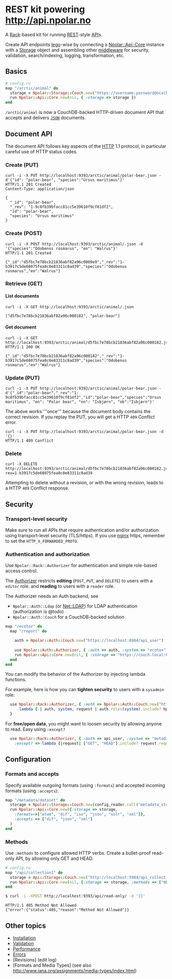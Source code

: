 # REST kit powering http://api.npolar.no

A [Rack](https://github.com/rack/rack)-based kit for running [REST](http://en.wikipedia.org/wiki/Representational_state_transfer)-style [API](http://en.wikipedia.org/wiki/Application_programming_interface)s.

Create API endpoints [lego](http://lego.dk)-wise by connecting a [Npolar::Api::Core](https://github.com/npolar/api.npolar.no/wiki/Core) instance with a [Storage](https://github.com/npolar/api.npolar.no/wiki/Storage) object and assembling
other [middleware](https://github.com/npolar/api.npolar.no/wiki/Middleware) for security, validation, search/indexing, logging, transformation, etc.

## Basics

``` ruby
# config.ru
map "/arctic/animal" do 
  storage = Npolar::Storage::Couch.new("https://username:password@ocalhost:6984/arctic_animal")
  run Npolar::Api::Core.new(nil, { :storage => storage }) 
end
```
`/arctic/animal` is now a CouchDB-backed HTTP-driven document API that accepts and delivers [`JSON`](http://json.org) documents.

## Document API
The document API follows key aspects of the [HTTP](http://www.w3.org/Protocols/rfc2616/rfc2616.html) 1.1 protocol, in particular careful use of HTTP status codes.

### Create (PUT)

``` http
curl -i -X PUT http://localhost:9393/arctic/animal/polar-bear.json -d'{"id": "polar-bear", "species":"Ursus maritimus"}'
HTTP/1.1 201 Created
Content-Type: application/json

{
  "_id": "polar-bear",
  "_rev": "1-9c8fb39bfacc81cc5e39610f9cf81df2",
  "id": "polar-bear",
  "species": "Ursus maritimus"
}
```

### Create (POST)
``` http
curl -i -X POST http://localhost:9393/arctic/animal/.json -d '{"species":"Odobenus rosmarus", "en": "Walrus"}'
HTTP/1.1 201 Created

{"_id":"d5fbc7e78bcb21836abf82a96c0009e9","_rev":"1-b3917c5de68075fea8c0e83311c8ad39","species":"Odobenus rosmarus","en":"Walrus"}

```

### Retrieve (GET)

#### List documents

``` http
curl -i -X GET http://localhost:9393/arctic/animal/.json

["d5fbc7e78bcb21836abf82a96c000182", "polar-bear"]

```

#### Get document
``` http
curl -i -X GET http://localhost:9393/arctic/animal/d5fbc7e78bcb21836abf82a96c000182.json
HTTP/1.1 200 OK

{"_id":"d5fbc7e78bcb21836abf82a96c000182","_rev":"1-b3917c5de68075fea8c0e83311c8ad39","species":"Odobenus rosmarus","en":"Walrus"}

```

### Update (PUT)

``` http
curl -i -X PUT http://localhost:9393/arctic/animal/polar-bear.json -d'{"_id":"polar-bear","_rev":"1-9c8fb39bfacc81cc5e39610f9cf81df2","id":"polar-bear","species":"Ursus maritimus", "en": "Polar bear", "nn": "Isbjørn", "nb":"Isbjørn"}'
```
The above works '''once''' because the document body contains the correct revision. If you replay the PUT, you will get a HTTP `409` Conflict error.

``` http
curl -i -X PUT http://localhost:9393/arctic/animal/polar-bear.json -d '{}'
HTTP/1.1 409 Conflict
```

### Delete

``` http
curl -X DELETE http://localhost:9393/arctic/animal/d5fbc7e78bcb21836abf82a96c000182.json?rev=1-b3917c5de68075fea8c0e83311c8ad39
```
Attempting to delete without a revision, or with the wrong revision, leads to a HTTP `409` Conflict response.


## Security

### Transport-level security
Make sure to run all APIs that require authentication and/or authorization using transport-level security (TLS/https). 
If you use [nginx](http://wiki.nginx.org/HttpSslModule) https, remember to set the `HTTP_X_FORWARDED_PROTO`.

### Authentication and authorization
Use `Npolar::Rack::Authorizer` for authentication and simple role-based access control. 

The [Authorizer](https://github.com/npolar/api.npolar.no/wiki/Authorizer) restricts **editing** (`POST`, `PUT`, and `DELETE`) to users with a `editor` role.
and **reading** to users with a `reader` role.

The Authorizer needs an Auth backend, see
* `Npolar::Auth::Ldap` (or [Net::LDAP](http://net-ldap.rubyforge.org/Net/LDAP.html)) for LDAP authentication (authorization is @todo)
* `Npolar::Auth::Couch` for a CouchDB-backed solution

``` ruby
map "/ecotox" do
  map "/report" do

    auth = Npolar::Auth::Couch.new("https://localhost:6984/api_user")
    
    use Npolar::Auth::Authorizer, { :auth => auth, :system => "ecotox" }
    run Npolar::Api::Core.new(nil, { :storage => "https://couch.local:6984/ecotox_report" }) 
  end
end

```

You can modify the behavior of the Authorizer by injecting lambda functions.

For example, here is how you can **tighten security** to users with a `sysadmin` role:

``` ruby
  use Npolar::Rack::Authorizer, { :auth => Npolar::Auth::Couch.new("https://localhost:6984/api_user"), :system => "api", :authorized? =>
      lambda { | auth, system, request | auth.roles(system).include? Npolar::Rack::Authorizer::SYSADMIN_ROLE }
  }
```

For **free/open data**, you might want to loosen security by allowing anyone to read. Easy using `:except?`
``` ruby
  use Npolar::Rack::Authorizer, { :auth => api_user, :system => "metadata",
    :except? => lambda {|request| ["GET", "HEAD"].include? request.request_method } }
```
## Configuration

### Formats and accepts
Specify available outgoing formats (using `:formats`) and accepted incoming formats (using `:accepts`):

``` ruby
map "/metadata/dataset" do
  storage = Npolar::Storage::Couch.new(config_reader.call("metadata_storage.json"))
  run Npolar::Api::Core.new({:storage => storage,
    :formats=>["atom", "dif", "iso", "json", "solr", "xml"]},
    :accepts => ["dif", "json", "xml"]
  )
end

```

### Methods

Use `:methods` to configure allowed HTTP verbs. Create a bullet-proof read-only API, by allowing only GET and HEAD. 

``` ruby
# config.ru
map "/api/collection1" do
  storage = Api::Storage::Couch.new("http://localhost:5984/api_collection1")
  run Npolar::Api::Core.new(nil, {:storage => storage, :methods => ["HEAD", "GET"]) 
end
```

``` sh
$ curl -i -XPOST http://localhost:9393/api/read-only/ -d '{}'
```

``` http
HTTP/1.1 405 Method Not Allowed
{"error":{"status":405,"reason":"Method Not Allowed"}}
```

## Other topics
* [Installation](https://github.com/npolar/api.npolar.no/wiki/Install)
* [Validation](https://github.com/npolar/api.npolar.no/wiki/Validation)
* [Performance](https://github.com/npolar/api.npolar.no/wiki/Performance)
* [Errors](https://github.com/npolar/api.npolar.no/wiki/Errors)
* [Revisions] (edit log)
* [Formats and Media Types] (see also http://www.iana.org/assignments/media-types/index.html)